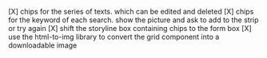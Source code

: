[X] chips for the series of texts. which can be edited and deleted
[X] chips for the keyword of each search. show the picture and ask to add to the strip or try again
[X] shift the storyline box containing chips to the form box
[X] use the html-to-img library to convert the grid component into a downloadable image

